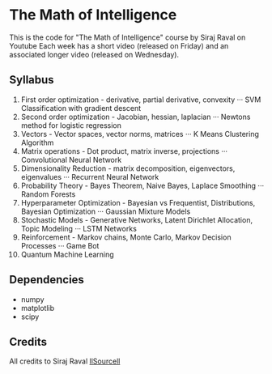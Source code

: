 # The Math of Intelligence

This is the code for "The Math of Intelligence" course by Siraj Raval on Youtube
Each week has a short video (released on Friday) and an associated longer video (released on Wednesday).

## Syllabus 

1. First order optimization - derivative, partial derivative, convexity
··· SVM Classification with gradient descent
2. Second order optimization - Jacobian, hessian, laplacian
··· Newtons method for logistic regression
3. Vectors - Vector spaces, vector norms, matrices
··· K Means Clustering Algorithm
4. Matrix operations - Dot product, matrix inverse, projections
··· Convolutional Neural Network
5. Dimensionality Reduction - matrix decomposition, eigenvectors, eigenvalues
··· Recurrent Neural Network
6. Probability Theory - Bayes Theorem, Naive Bayes, Laplace Smoothing 
··· Random Forests 
7. Hyperparameter Optimization - Bayesian vs Frequentist, Distributions, Bayesian Optimization
··· Gaussian Mixture Models
8. Stochastic Models - Generative Networks, Latent Dirichlet Allocation, Topic Modeling
··· LSTM Networks
9. Reinforcement - Markov chains, Monte Carlo, Markov Decision Processes
··· Game Bot 
10. Quantum Machine Learning


## Dependencies

* numpy
* matplotlib
* scipy

## Credits

All credits to Siraj Raval [llSourcell](https://github.com/llSourcell)